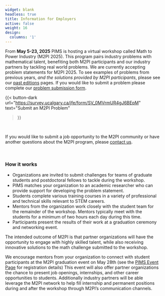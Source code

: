 ```yaml
---
widget: blank
headless: true
title: Information for Employers
active: false
weight: 16
design:
  columns: '1'
---
```

From **May 5-23, 2025** PIMS is hosting a virtual workshop called Math to Power
Industry (M2PI 2025). This program pairs industry problems with mathematical talent,
benefiting both M2PI participants and our industry partners by tackling real world
problems. We are currently accepting problem statements for M2PI
2025.  To see examples of problems from previous years, _and the solutions provided by
M2PI participants_, please see our [past editions](#editions) pages.  If
you would like to submit a problem please complete our [problem
submission form](https://survey.ucalgary.ca/jfe/form/SV_0MVrmUR4gJ6BEpM). 

{{< button-dark
  url="https://survey.ucalgary.ca/jfe/form/SV_0MVrmUR4gJ6BEpM"
  text="Submit an M2PI Problem"
>}}

&nbsp;

If you would like to submit a job opportunity to the M2PI community or have
another questions about the M2PI program, please [contact us](#contact).


&nbsp;

### How it works

* Organizations are invited to submit challenges for teams of graduate students
  and postdoctoral fellows to tackle during the workshop.
* PIMS matches your organization to an academic researcher who can provide
  support for developing the problem statement.
* Students complete various training courses in a variety of professional and
  technical skills relevant to STEM careers.
* Mentors from the organization work closely with the student team for the
  remainder of the workshop. Mentors typically meet with the students for a
  minimum of two hours each day during this time.
* Participants present the results of their work at a graduation ceremony and
  networking event.

The intended outcome of M2PI is that partner organizations will have the
opportunity to engage with highly skilled talent, while also receiving
innovative solutions to the math challenge submitted to the workshop.

We encourage mentors from your organization to connect with student participants
at the M2PI graduation event on May 28th (see the [PIMS Event
Page](https://www.pims.math.ca/events/250528-2mtpimge) for registration details)
This event will also offer partner organizations the chance to present job
openings, internships, and other career opportunities to students.  Additionally
industry partners will be able leverage the M2PI network to help fill internship
and permanent positions during and after the workshop through M2PI’s
communication channels.
